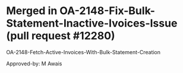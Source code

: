 # Merged in OA-2148-Fix-Bulk-Statement-Inactive-Ivoices-Issue (pull request #12280)

OA-2148-Fetch-Active-Invoices-With-Bulk-Statement-Creation

Approved-by: M Awais
